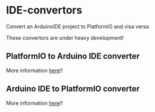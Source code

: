 # IDE-convertors
Convert an ArduinoIDE project to PlatformIO and visa versa

These convertors are under heavy development!

## PlatformIO to Arduino IDE converter
More information [here](./platformIO2arduinoIDE/README.md)!!

## Arduino IDE to PlatformIO converter
More information [here](./arduinoIDE2platformIO/README.md)!!
